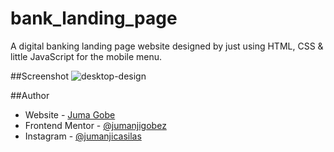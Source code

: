 # bank_landing_page
A digital banking landing page website designed by just using HTML, CSS &amp; little JavaScript for the mobile menu.

##Screenshot
![desktop-design](https://user-images.githubusercontent.com/73429193/187041507-fbcc4288-1266-4888-9bdc-a3d19a2145fe.jpg)


##Author

- Website - [Juma Gobe](https://www.jumanjigobez.github.io/personal_portfolio)
- Frontend Mentor - [@jumanjigobez](https://www.frontendmentor.io/profile/jumanjigobez)
- Instagram - [@jumanjicasilas](https://www.Instagram.com/jumanjicasilas)
